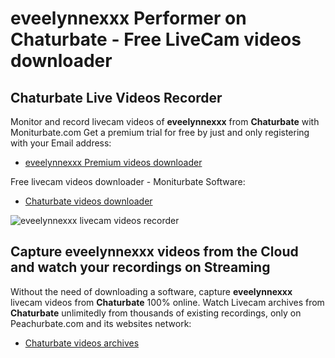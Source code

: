 # eveelynnexxx Performer on Chaturbate - Free LiveCam videos downloader

## Chaturbate Live Videos Recorder

Monitor and record livecam videos of **eveelynnexxx** from **Chaturbate** with Moniturbate.com
Get a premium trial for free by just and only registering with your Email address:
* [eveelynnexxx Premium videos downloader](https://moniturbate.com/request-demo-licence-key.html)

Free livecam videos downloader - Moniturbate Software:
* [Chaturbate videos downloader](https://moniturbate.com/moniturbate-download-software.html)

![eveelynnexxx livecam videos recorder](https://peachurnet.com/templates/moniturbate-software.png)


## Capture eveelynnexxx videos from the Cloud and watch your recordings on Streaming

Without the need of downloading a software, capture **eveelynnexxx** livecam videos from **Chaturbate** 100% online.
Watch Livecam archives from **Chaturbate** unlimitedly from thousands of existing recordings, only on Peachurbate.com and its websites network:
* [Chaturbate videos archives](https://peachurnet.com/)